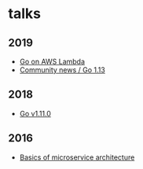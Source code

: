 # talks

## 2019

- [Go on AWS Lambda](https://talks.godoc.org/github.com/matejb/talks/2019/GoOnAwsLambda/GoOnAwsLambda.slide#1)
- [Community news / Go 1.13](https://talks.godoc.org/github.com/matejb/talks/2019/Go113/Go113.slide)

## 2018

- [Go v1.11.0](https://talks.godoc.org/github.com/matejb/talks/2018/go1.11/go1.11.slide#1)

## 2016

- [Basics of microservice architecture](https://talks.godoc.org/github.com/matejb/talks/2016/basics-of-microservice-architecture.slide#1)
